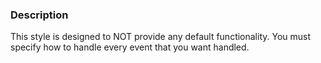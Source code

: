 ### Description
This style is designed to NOT provide any default functionality. You must specify how to handle every event that you want handled.
